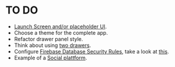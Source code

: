 # TO DO

* [Launch Screen and/or placeholder UI](https://material.google.com/patterns/launch-screens.html).
* Choose a theme for the complete app.
* Refactor drawer panel style.
* Think about using [two drawers](https://github.com/PolymerElements/app-layout/blob/master/app-drawer-layout/demo/two-drawers.html).
* Configure [Firebase Database Security Rules](https://firebase.google.com/docs/reference/security/database/#variables), take a look at [this](https://gist.github.com/sararob/331760829a9dcb4be3e7).
* Example of a [Social plattform](https://github.com/firebase/quickstart-js/blob/master/database/scripts/main.js).
